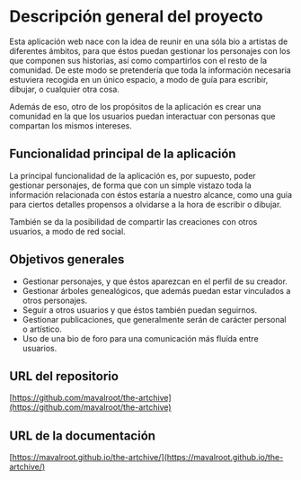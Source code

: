 # Descripción general del proyecto

Esta aplicación web nace con la idea de reunir en una sóla bio a artistas de diferentes ámbitos, para que éstos puedan gestionar los personajes con los que componen sus historias, así como compartirlos con el resto de la comunidad.
De este modo se pretendería que toda la información necesaria estuviera recogida en un único espacio, a modo de guía para escribir, dibujar, o cualquier otra cosa.

Además de eso, otro de los propósitos de la aplicación es crear una comunidad en la que los usuarios puedan interactuar con personas que compartan los mismos intereses.

## Funcionalidad principal de la aplicación

La principal funcionalidad de la aplicación es, por supuesto, poder gestionar personajes, de forma que con un simple vistazo toda la información relacionada con éstos estaría a nuestro alcance, como una guia para ciertos detalles propensos a olvidarse a la hora de escribir o dibujar.

También se da la posibilidad de compartir las creaciones con otros usuarios, a modo de red social.

## Objetivos generales

- Gestionar personajes, y que éstos aparezcan en el perfil de su creador.
- Gestionar árboles genealógicos, que además puedan estar vinculados a otros personajes.
- Seguir a otros usuarios y que éstos también puedan seguirnos.
- Gestionar publicaciones, que generalmente serán de carácter personal o artístico.
- Uso de una bio de foro para una comunicación más fluída entre usuarios.

## URL del repositorio

[https://github.com/mavalroot/the-artchive](https://github.com/mavalroot/the-artchive)

## URL de la documentación

[https://mavalroot.github.io/the-artchive/](https://mavalroot.github.io/the-artchive/)
